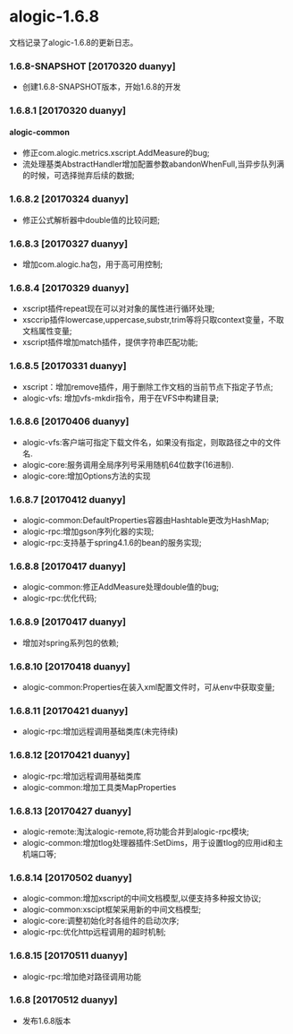 alogic-1.6.8
============

文档记录了alogic-1.6.8的更新日志。

### 1.6.8-SNAPSHOT [20170320 duanyy]
- 创建1.6.8-SNAPSHOT版本，开始1.6.8的开发

### 1.6.8.1 [20170320 duanyy]

#### alogic-common

- 修正com.alogic.metrics.xscript.AddMeasure的bug;
- 流处理基类AbstractHandler增加配置参数abandonWhenFull,当异步队列满的时候，可选择抛弃后续的数据;

### 1.6.8.2 [20170324 duanyy]

- 修正公式解析器中double值的比较问题;

### 1.6.8.3 [20170327 duanyy]

- 增加com.alogic.ha包，用于高可用控制;

### 1.6.8.4 [20170329 duanyy]

- xscript插件repeat现在可以对对象的属性进行循环处理;
- xsccrip插件lowercase,uppercase,substr,trim等将只取context变量，不取文档属性变量;
- xscript插件增加match插件，提供字符串匹配功能;

### 1.6.8.5 [20170331 duanyy]

- xscript：增加remove插件，用于删除工作文档的当前节点下指定子节点;
- alogic-vfs: 增加vfs-mkdir指令，用于在VFS中构建目录;

### 1.6.8.6 [20170406 duanyy]

- alogic-vfs:客户端可指定下载文件名，如果没有指定，则取路径之中的文件名.
- alogic-core:服务调用全局序列号采用随机64位数字(16进制).
- alogic-core:增加Options方法的实现

### 1.6.8.7 [20170412 duanyy]

- alogic-common:DefaultProperties容器由Hashtable更改为HashMap;
- alogic-rpc:增加gson序列化器的实现;
- alogic-rpc:支持基于spring4.1.6的bean的服务实现;

### 1.6.8.8 [20170417 duanyy]

- alogic-common:修正AddMeasure处理double值的bug;
- alogic-rpc:优化代码;

### 1.6.8.9 [20170417 duanyy]

- 增加对spring系列包的依赖;

### 1.6.8.10 [20170418 duanyy]
- alogic-common:Properties在装入xml配置文件时，可从env中获取变量;

### 1.6.8.11 [20170421 duanyy]
- alogic-rpc:增加远程调用基础类库(未完待续)

### 1.6.8.12 [20170421 duanyy]
- alogic-rpc:增加远程调用基础类库
- alogic-common:增加工具类MapProperties

### 1.6.8.13 [20170427 duanyy]
- alogic-remote:淘汰alogic-remote,将功能合并到alogic-rpc模块;
- alogic-common:增加tlog处理器插件:SetDims，用于设置tlog的应用id和主机端口等;

### 1.6.8.14 [20170502 duanyy]
- alogic-common:增加xscript的中间文档模型,以便支持多种报文协议;
- alogic-common:xscipt框架采用新的中间文档模型;
- alogic-core:调整初始化时各组件的启动次序;
- alogic-rpc:优化http远程调用的超时机制;

### 1.6.8.15 [20170511 duanyy]
- alogic-rpc:增加绝对路径调用功能

### 1.6.8 [20170512 duanyy]
- 发布1.6.8版本


